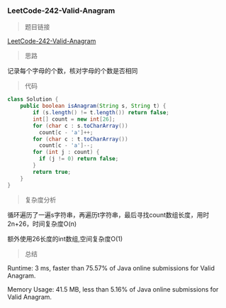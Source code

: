 ### LeetCode-242-Valid-Anagram

> 题目链接

[LeetCode-242-Valid-Anagram](https://leetcode.com/problems/valid-anagram/)

> 思路

记录每个字母的个数，核对字母的个数是否相同

> 代码

```java
class Solution {
    public boolean isAnagram(String s, String t) {
        if (s.length() != t.length()) return false;
        int[] count = new int[26];
        for (char c : s.toCharArray())
          count[c - 'a']++;
        for (char c : t.toCharArray())
          count[c - 'a']--;
        for (int j : count) {
          if (j != 0) return false;
        }
        return true;
    }
}
```

> 复杂度分析

循环遍历了一遍s字符串，再遍历t字符串，最后寻找count数组长度，用时2n+26，时间复杂度O(n)

额外使用26长度的int数组,空间复杂度O(1)

> 总结

Runtime: 3 ms, faster than 75.57% of Java online submissions for Valid Anagram.

Memory Usage: 41.5 MB, less than 5.16% of Java online submissions for Valid Anagram.
